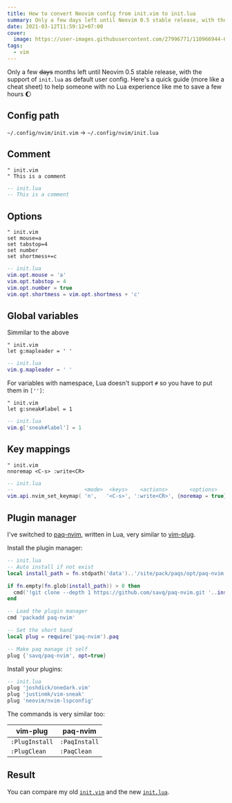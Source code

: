 ```yaml
---
title: How to convert Neovim config from init.vim to init.lua
summary: Only a few days left until Neovim 0.5 stable release, with the support of `init.lua` as default user config
date: 2021-03-12T11:59:12+07:00
cover:
  image: https://user-images.githubusercontent.com/27996771/110966944-69473f80-8388-11eb-9773-9594cbf662f4.png
tags:
  - vim
---
```


Only a few ~~days~~ months left until Neovim 0.5 stable release, with the support of `init.lua` as default user config.
Here's a quick guide (more like a cheat sheet) to help someone with no Lua experience like me to save a few hours :moon:

## Config path

`~/.config/nvim/init.vim` → `~/.config/nvim/init.lua` 

## Comment

```viml
" init.vim
" This is a comment
```

```lua
-- init.lua
-- This is a comment
```

## Options

```viml
" init.vim
set mouse=a
set tabstop=4
set number
set shortmess+=c
```

```lua
-- init.lua
vim.opt.mouse = 'a'
vim.opt.tabstop = 4
vim.opt.number = true
vim.opt.shortmess = vim.opt.shortmess + 'c'
```

## Global variables

Simmilar to the above

```viml
" init.vim
let g:mapleader = ' '
```

```lua
-- init.lua
vim.g.mapleader = ' '
```

For variables with namespace, Lua doesn't support `#` so you have to put them in `['']`:

```viml
" init.vim
let g:sneak#label = 1
```

```lua
-- init.lua
vim.g['sneak#label'] = 1
```

## Key mappings

```viml
" init.vim
nnoremap <C-s> :write<CR>
```

```lua
-- init.lua
--                       <mode>  <keys>    <actions>       <options>
vim.api.nvim_set_keymap( 'n',   '<C-s>', ':write<CR>', {noremap = true})
```

## Plugin manager

I've switched to [paq-nvim](https://github.com/savq/paq-nvim), written in Lua, very similar to [vim-plug](https://github.com/junegunn/vim-plug).

Install the plugin manager:

```lua
-- init.lua
-- Auto install if not exist
local install_path = fn.stdpath('data')..'/site/pack/paqs/opt/paq-nvim'

if fn.empty(fn.glob(install_path)) > 0 then
  cmd('!git clone --depth 1 https://github.com/savq/paq-nvim.git '..install_path)
end

-- Load the plugin manager
cmd 'packadd paq-nvim'

-- Set the short hand
local plug = require('paq-nvim').paq

-- Make paq manage it self
plug {'savq/paq-nvim', opt=true}
```

Install your plugins:

```lua
-- init.lua
plug 'joshdick/onedark.vim'
plug 'justinmk/vim-sneak'
plug 'neovim/nvim-lspconfig'
```

The commands is very similar too:

| vim-plug       | paq-nvim      |
|----------------|---------------|
| `:PlugInstall` | `:PaqInstall` |
| `:PlugClean`   | `:PaqClean`   |

## Result

You can compare my old [`init.vim`](https://github.com/khuedoan/dotfiles/blob/76c88283c86e822672f02e9e0e73344a69a91dc1/.config/nvim/init.vim) and the new [`init.lua`](https://github.com/khuedoan/dotfiles/tree/master/.config/nvim/init.lua).
